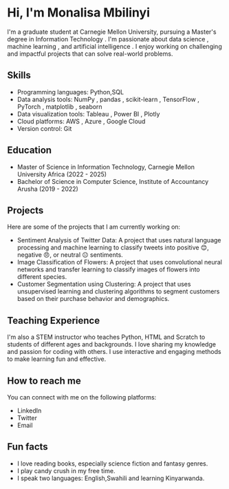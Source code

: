 # Hi, I'm Monalisa Mbilinyi

I'm a graduate student at Carnegie Mellon University, pursuing a Master's degree in Information Technology . I'm passionate about data science , machine learning , and artificial intelligence . I enjoy working on challenging and impactful projects that can solve real-world problems.

## Skills

- Programming languages: Python,SQL
- Data analysis tools: NumPy , pandas , scikit-learn , TensorFlow , PyTorch , matplotlib , seaborn 
- Data visualization tools: Tableau , Power BI , Plotly 
- Cloud platforms: AWS , Azure , Google Cloud 
- Version control: Git 

## Education

- Master of Science in Information Technology, Carnegie Mellon University Africa (2022 - 2025) 
- Bachelor of Science in Computer Science, Institute of Accountancy Arusha (2019 - 2022) 

## Projects

Here are some of the projects that I am currently working on:

- Sentiment Analysis of Twitter Data: A project that uses natural language processing and machine learning to classify tweets into positive 😊, negative 😠, or neutral 😐 sentiments.
- Image Classification of Flowers: A project that uses convolutional neural networks and transfer learning to classify images of flowers into different species.
- Customer Segmentation using Clustering: A project that uses unsupervised learning and clustering algorithms to segment customers  based on their purchase behavior and demographics.

## Teaching Experience

I'm also a STEM instructor who teaches Python, HTML  and Scratch  to students of different ages and backgrounds. I love sharing my knowledge and passion for coding with others. I use interactive and engaging methods to make learning fun and effective.

## How to reach me

You can connect with me on the following platforms:

- LinkedIn 
- Twitter 
- Email 

## Fun facts

- I love reading books, especially science fiction and fantasy genres.
- I play candy crush in my free time.
- I speak two languages: English,Swahili and learning Kinyarwanda.
